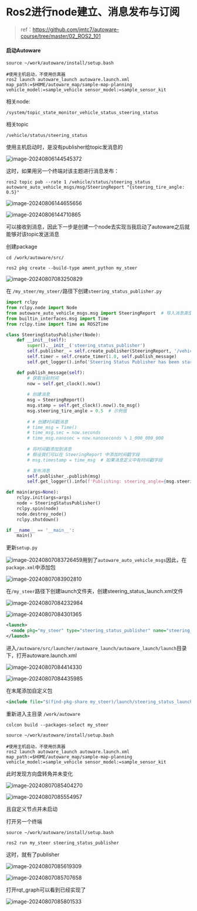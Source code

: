 # Ros2进行node建立、消息发布与订阅

> ref：https://github.com/jmtc7/autoware-course/tree/master/02_ROS2_101



#### 启动Autoware

```shell
source ~/work/autoware/install/setup.bash

#使用主机启动，不使用仿真器
ros2 launch autoware_launch autoware.launch.xml map_path:=$HOME/autoware_map/sample-map-planning vehicle_model:=sample_vehicle sensor_model:=sample_sensor_kit
```

相关node:

```
/system/topic_state_monitor_vehicle_status_steering_status
```

相关topic

```
/vehicle/status/steering_status
```

使用主机启动时，是没有publisher给topic发消息的

![image-20240806144545372](./Ros2_node&publis&subscribe_imgs/image-20240806144545372.png)

这时，如果用另一个终端对该主题进行消息发布：

```shell
ros2 topic pub --rate 1 /vehicle/status/steering_status autoware_auto_vehicle_msgs/msg/SteeringReport "{steering_tire_angle: 0.5}"
```

![image-20240806144655656](./Ros2_node&publis&subscribe_imgs/image-20240806144655656.png)

![image-20240806144710865](./Ros2_node&publis&subscribe_imgs/image-20240806144710865.png)

可以接收到消息，因此下一步是创建一个node去实现当我启动了autoware之后就能够对该topic发送消息

创建package

```shell
cd /work/autoware/src/

ros2 pkg create --build-type ament_python my_steer
```

![image-20240807083250829](./Ros2_node&publis&subscribe_imgs/image-20240807083250829.png)

在 `/my_steer/my_steer/`路径下创建`steering_status_publisher.py`

```python
import rclpy
from rclpy.node import Node
from autoware_auto_vehicle_msgs.msg import SteeringReport  # 导入消息类型
from builtin_interfaces.msg import Time
from rclpy.time import Time as ROS2Time

class SteeringStatusPublisher(Node):
    def __init__(self):
        super().__init__('steering_status_publisher')
        self.publisher_ = self.create_publisher(SteeringReport, '/vehicle/status/steering_status', 10)
        self.timer = self.create_timer(1.0, self.publish_message)
        self.get_logger().info('Steering Status Publisher has been started.')

    def publish_message(self):
        # 获取当前时间
        now = self.get_clock().now()
        
        # 创建消息
        msg = SteeringReport()
        msg.stamp = self.get_clock().now().to_msg()
        msg.steering_tire_angle = 0.5  # 示例值
        
        # # 创建时间戳消息
        # time_msg = Time()
        # time_msg.sec = now.seconds
        # time_msg.nanosec = now.nanoseconds % 1_000_000_000
        
        # 将时间戳添加到消息
        # 假设我们可以在 SteeringReport 中添加时间戳字段
        # msg.timestamp = time_msg  # 如果消息定义中有时间戳字段

        # 发布消息
        self.publisher_.publish(msg)
        self.get_logger().info(f'Publishing: steering_angle={msg.steering_tire_angle}')

def main(args=None):
    rclpy.init(args=args)
    node = SteeringStatusPublisher()
    rclpy.spin(node)
    node.destroy_node()
    rclpy.shutdown()

if __name__ == '__main__':
    main()
```

更新`setup.py`

![image-20240807083726459](./Ros2_node&publis&subscribe_imgs/image-20240807083726459.png)用到了`autoware_auto_vehicle_msgs`因此，在`package.xml`中添加包

![image-20240807083902810](./Ros2_node&publis&subscribe_imgs/image-20240807083902810.png)

在`/my_steer`路径下创建launch文件夹，创建steering_status_launch.xml文件

![image-20240807084232984](./Ros2_node&publis&subscribe_imgs/image-20240807084232984.png)

![image-20240807084301365](./Ros2_node&publis&subscribe_imgs/image-20240807084301365.png)

```xml
<launch>
  <node pkg="my_steer" type="steering_status_publisher" name="steering_status_publisher" output="screen"/>
</launch>
```

进入`/autoware/src/launcher/autoware_launch/autoware_launch/launch`目录下，打开autoware.launch.xml

![image-20240807084414330](./Ros2_node&publis&subscribe_imgs/image-20240807084414330.png)

![image-20240807084435985](./Ros2_node&publis&subscribe_imgs/image-20240807084435985.png)

在末尾添加自定义包

```xml
<include file="$(find-pkg-share my_steer)/launch/steering_status_launch.xml"/>
```

重新进入主目录 `/work/autoware`

```shell
colcon build --packages-select my_steer

source ~/work/autoware/install/setup.bash

#使用主机启动，不使用仿真器
ros2 launch autoware_launch autoware.launch.xml map_path:=$HOME/autoware_map/sample-map-planning vehicle_model:=sample_vehicle sensor_model:=sample_sensor_kit
```

此时发现方向盘转角并未变化

![image-20240807085404270](./Ros2_node&publis&subscribe_imgs/image-20240807085404270.png)

![image-20240807085554957](./Ros2_node&publis&subscribe_imgs/image-20240807085554957.png)

且自定义节点并未启动

打开另一个终端

```shell
source ~/work/autoware/install/setup.bash

ros2 run my_steer steering_status_publisher
```

这时，就有了publisher

![image-20240807085619309](./Ros2_node&publis&subscribe_imgs/image-20240807085619309.png)

![image-20240807085707658](./Ros2_node&publis&subscribe_imgs/image-20240807085707658.png)

打开rqt_graph可以看到已经实现了

![image-20240807085801533](./Ros2_node&publis&subscribe_imgs/image-20240807085801533.png)
